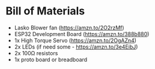 # Bill of Materials
  - Lasko Blower fan (https://amzn.to/2O2rzMf)
  - ESP32 Development Board (https://amzn.to/388b880)
  - 1x High Torque Servo (https://amzn.to/2OgAZn4)
  - 2x LEDs (if need some - https://amzn.to/3e4EibJ)
  - 2x 100Ω resistors
  - 1x proto board or breadboard

